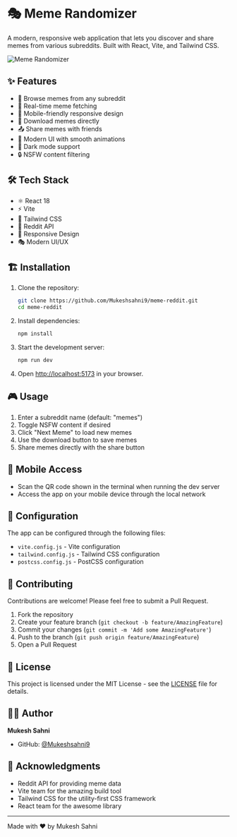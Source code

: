 # 🎭 Meme Randomizer

A modern, responsive web application that lets you discover and share memes from various subreddits. Built with React, Vite, and Tailwind CSS.

![Meme Randomizer](https://socialify.git.ci/Mukeshsahni9/meme-reddit/image?description=1&font=Inter&forks=1&issues=1&language=1&name=1&owner=1&pattern=Circuit%20Board&pulls=1&stargazers=1&theme=Dark)

## ✨ Features

- 🎯 Browse memes from any subreddit
- 🔄 Real-time meme fetching
- 📱 Mobile-friendly responsive design
- 💾 Download memes directly
- 📤 Share memes with friends
- 🎨 Modern UI with smooth animations
- 🌙 Dark mode support
- 🔒 NSFW content filtering

## 🛠️ Tech Stack

- ⚛️ React 18
- ⚡ Vite
- 🎨 Tailwind CSS
- 🔄 Reddit API
- 📱 Responsive Design
- 🎭 Modern UI/UX

## 🏗️ Installation

1. Clone the repository:
   ```bash
   git clone https://github.com/Mukeshsahni9/meme-reddit.git
   cd meme-reddit
   ```

2. Install dependencies:
   ```bash
   npm install
   ```

3. Start the development server:
   ```bash
   npm run dev
   ```

4. Open [http://localhost:5173](http://localhost:5173) in your browser.

## 🎮 Usage

1. Enter a subreddit name (default: "memes")
2. Toggle NSFW content if desired
3. Click "Next Meme" to load new memes
4. Use the download button to save memes
5. Share memes directly with the share button

## 📱 Mobile Access

- Scan the QR code shown in the terminal when running the dev server
- Access the app on your mobile device through the local network

## 🔧 Configuration

The app can be configured through the following files:
- `vite.config.js` - Vite configuration
- `tailwind.config.js` - Tailwind CSS configuration
- `postcss.config.js` - PostCSS configuration

## 🤝 Contributing

Contributions are welcome! Please feel free to submit a Pull Request.

1. Fork the repository
2. Create your feature branch (`git checkout -b feature/AmazingFeature`)
3. Commit your changes (`git commit -m 'Add some AmazingFeature'`)
4. Push to the branch (`git push origin feature/AmazingFeature`)
5. Open a Pull Request

## 📝 License

This project is licensed under the MIT License - see the [LICENSE](LICENSE) file for details.

## 👨‍💻 Author

**Mukesh Sahni**
- GitHub: [@Mukeshsahni9](https://github.com/Mukeshsahni9)

## 🙏 Acknowledgments

- Reddit API for providing meme data
- Vite team for the amazing build tool
- Tailwind CSS for the utility-first CSS framework
- React team for the awesome library

---
Made with ❤️ by Mukesh Sahni
